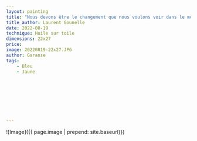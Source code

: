 ```yaml
---
layout: painting
title: "Nous devons être le changement que nous voulons voir dans le monde." 	 					                                    
title_author: Laurent Gounelle                                              
date: 2022-08-19
technique: Huile sur toile 
dimensions: 22x27
price:
image: 20220819-22x27.JPG
author: Garanse
tags:
    - Bleu
    - Jaune
  
  
  
  
  
  
  
  
---
```

![Image]({{ page.image | prepend: site.baseurl}})



